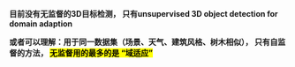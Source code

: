 **目前没有无监督的3D目标检测， 只有unsupervised 3D object detection for domain adaption**

**或者可以理解：用于同一数据集（场景、天气、建筑风格、树木相似）， 只有自监督的方法， <mark>无监督用的最多的是 “域适应”</mark>**
